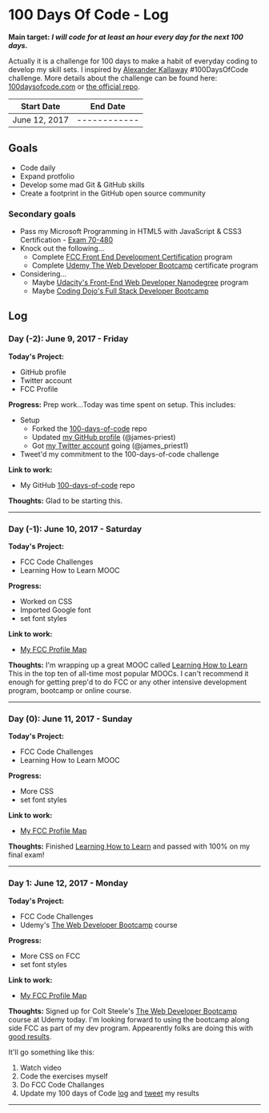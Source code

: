 # 100 Days Of Code - Log

**Main target:** ***I will code for at least an hour every day for the next 100 days.***

Actually it is a challenge for 100 days to make a habit of everyday coding to develop my skill sets.  I inspired by [Alexander Kallaway](https://github.com/Kallaway "Alexander Kallaway") #100DaysOfCode challenge. More details about the challenge can be found here: [100daysofcode.com](http://100daysofcode.com/ "100daysofcode.com") or [the official repo](https://github.com/Kallaway/100-days-of-code "the official repo").

|  Start Date   | End Date     |
| ------------- | ------------ |
| June 12, 2017 | ------------ |

## Goals

- Code daily
- Expand protfolio
- Develop some mad Git & GitHub skills
- Create a footprint in the GitHub open source community

### Secondary goals

- Pass my Microsoft Programming in HTML5 with JavaScript & CSS3 Certification - [Exam 70-480](https://www.microsoft.com/en-us/learning/exam-70-480.aspx)
- Knock out the following...
  - Complete [FCC Front End Development Certification](https://www.freecodecamp.com/james-priest "FCC Profile") program
  - Complete [Udemy The Web Developer Bootcamp](https://www.udemy.com/the-web-developer-bootcamp/) certificate program
- Considering...
  - Maybe [Udacity's Front-End Web Developer Nanodegree](https://www.udacity.com/course/front-end-web-developer-nanodegree--nd001?utm_medium=referral&utm_campaign=api) program
  - Maybe [Coding Dojo's Full Stack Developer Bootcamp](http://www.codingdojo.com/web-development-accelerators)

## Log

### Day (-2): June 9, 2017 - Friday

**Today's Project:**

- GitHub profile
- Twitter account
- FCC Profile

**Progress:**  Prep work...Today was time spent on setup. This includes:

- Setup
  - Forked the [100-days-of-code](https://github.com/Kallaway/100-days-of-code) repo
  - Updated [my GitHub profile](https://github.com/james-priest) (@james-priest)
  - Got [my Twitter account](https://twitter.com/james_priest1) going (@james_priest1)
- Tweet'd my commitment to the 100-days-of-code challenge

**Link to work:**

- My GitHub [100-days-of-code](https://github.com/james-priest/100-days-of-code) repo

**Thoughts:** Glad to be starting this.

---

### Day (-1): June 10, 2017 - Saturday

**Today's Project:**

- FCC Code Challenges
- Learning How to Learn MOOC

**Progress:**

- Worked on CSS
- Imported Google font
- set font styles

**Link to work:**

- [My FCC Profile Map](https://www.freecodecamp.com/james-priest)

**Thoughts:** I'm wrapping up a great MOOC called [Learning How to Learn](https://www.coursera.org/learn/learning-how-to-learn) This in the top ten of all-time most popular MOOCs. I can't recommend it enough for getting prep'd to do FCC or any other intensive development program, bootcamp or online course.

---

### Day (0): June 11, 2017 - Sunday

**Today's Project:**

- FCC Code Challenges
- Learning How to Learn MOOC

**Progress:**

- More CSS
- set font styles

**Link to work:**

- [My FCC Profile Map](https://www.freecodecamp.com/james-priest)

**Thoughts:** Finished [Learning How to Learn](https://www.coursera.org/learn/learning-how-to-learn) and passed with 100% on my final exam!

---

### Day 1: June 12, 2017 - Monday

**Today's Project:**

- FCC Code Challenges
- Udemy's [The Web Developer Bootcamp](https://www.udemy.com/the-web-developer-bootcamp/) course

**Progress:**

- More CSS on FCC
- set font styles

**Link to work:**

- [My FCC Profile Map](https://www.freecodecamp.com/james-priest)

**Thoughts:** Signed up for Colt Steele's [The Web Developer Bootcamp](https://www.udemy.com/the-web-developer-bootcamp/) course at Udemy today. I'm looking forward to using the bootcamp along side FCC as part of my dev program. Appearently folks are doing this with [good results](https://forum.freecodecamp.com/t/the-web-developer-bootcamp-udemy-review/61595/8).

It'll go something like this:

1. Watch video
1. Code the exercises myself
1. Do FCC Code Challanges
1. Update my 100 days of Code [log](https://github.com/james-priest/100-days-of-code/blob/master/log.md) and [tweet](https://twitter.com/james_priest1) my results

---
<!--
### Day 0: June 10, 2017 - Saturday

**Today's Project:** GitHub & Twitter accounts

**Progress:**

- Prep work...Today was time spent on setup. This includes:

**Link to work:**

- [My 100-days-of-code](https://github.com/james-priest/100-days-of-code) repo

**Thoughts:**

---

### Day 0: February 30, 2016 (Example 1)
##### (delete me or comment me out)

**Today's Progress**: Fixed CSS, worked on canvas functionality for the app.

**Thoughts:** I really struggled with CSS, but, overall, I feel like I am slowly getting better at it. Canvas is still new for me, but I managed to figure out some basic functionality.

**Link to work:** [Calculator App](http://www.example.com)

### Day 0: February 30, 2016 (Example 2)
##### (delete me or comment me out)

**Today's Progress**: Fixed CSS, worked on canvas functionality for the app.

**Thoughts**: I really struggled with CSS, but, overall, I feel like I am slowly getting better at it. Canvas is still new for me, but I managed to figure out some basic functionality.

**Link(s) to work**: [Calculator App](http://www.example.com)

### Day 1: June 27, Monday

**Today's Progress**: I've gone through many exercises on FreeCodeCamp.

**Thoughts** I've recently started coding, and it's a great feeling when I finally solve an algorithm challenge after a lot of attempts and hours spent.

**Link(s) to work**

1. [Find the Longest Word in a String](https://www.freecodecamp.com/challenges/find-the-longest-word-in-a-string)
2. [Title Case a Sentence](https://www.freecodecamp.com/challenges/title-case-a-sentence)-->
